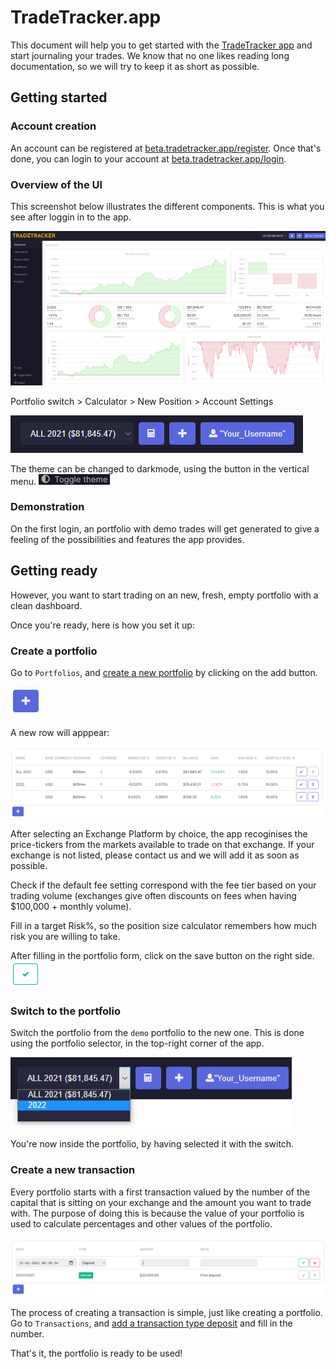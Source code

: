 # TradeTracker.app
This document will help you to get started with the [TradeTracker app](https://beta.tradetracker.app) and start journaling your trades. We know that no one likes reading long documentation, so we will try to keep it as short as possible.


## Getting started

### Account creation
An account can be registered at [beta.tradetracker.app/register](https://beta.tradetracker.app/register). Once that's done, you can login to your account at [beta.tradetracker.app/login](https://beta.tradetracker.app/login).

### Overview of the UI
This screenshot below illustrates the different components. This is what you see after loggin in to the app.

![UI](documentation-images/ui.png)

Portfolio switch > Calculator > New Position > Account Settings

![Icons](documentation-images/usersettingsicon.PNG)

The theme can be changed to darkmode, using the button in the vertical menu.
![Toggle Theme](documentation-images/toggleTheme.PNG)

### Demonstration
On the first login, an portfolio with demo trades will get generated to give a feeling of the possibilities and features the app provides.

## Getting ready
However, you want to start trading on an new, fresh, empty portfolio with a clean dashboard.

Once you're ready, here is how you set it up:

### Create a portfolio
Go to `Portfolios`, and [create a new portfolio](https://beta.tradetracker.app/portfolios#new) by clicking on the add button.

![Add button](documentation-images/addButton.PNG)

A new row will apppear:

![Portfolio](documentation-images/portfolios.PNG)

After selecting an Exchange Platform by choice, the app recoginises the price-tickers from the markets available to trade on that exchange.
If your exchange is not listed, please contact us and we will add it as soon as possible.

Check if the default fee setting correspond with the fee tier based on your trading volume (exchanges give often discounts on fees when having $100,000 + monthly volume).

Fill in a target Risk%, so the position size calculator remembers how much risk you are willing to take.

After filling in the portfolio form, click on the save button on the right side.
![Save Button](documentation-images/saveButtonForm.PNG)

### Switch to the portfolio
Switch the portfolio from the `demo` portfolio to the new one. This is done using the portfolio selector, in the top-right corner of the app.

![Switch portfolio](documentation-images/switch.png)

You're now inside the portfolio, by having selected it with the switch.

### Create a new transaction
Every portfolio starts with a first transaction valued by the number of the capital that is sitting on your exchange and the amount you want to trade with. 
The purpose of doing this is because the value of your portfolio is used to calculate percentages and other values of the portfolio.


![Transaction](documentation-images/transaction.PNG)

The process of creating a transaction is simple, just like creating a portfolio. Go to `Transactions`, and [add a transaction type deposit](https://beta.tradetracker.app/transactions#new) and fill in the number.

That's it, the portfolio is ready to be used!